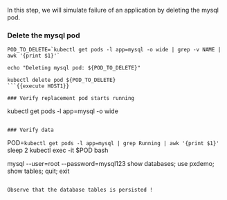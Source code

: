 In this step, we will simulate failure of an application by deleting the mysql pod.

### Delete the mysql pod
```
POD_TO_DELETE=`kubectl get pods -l app=mysql -o wide | grep -v NAME | awk '{print $1}'`

echo "Deleting mysql pod: ${POD_TO_DELETE}"

kubectl delete pod ${POD_TO_DELETE}
```{{execute HOST1}}

### Verify replacement pod starts running

```
kubectl get pods -l app=mysql -o wide
```{{execute HOST1}}

### Verify data

```
POD=`kubectl get pods -l app=mysql | grep Running | awk '{print $1}'`
sleep 2
kubectl exec -it $POD bash

mysql --user=root --password=mysql123
show databases;
use pxdemo;
show tables;
quit;
exit
```{{execute HOST1}}

Observe that the database tables is persisted !